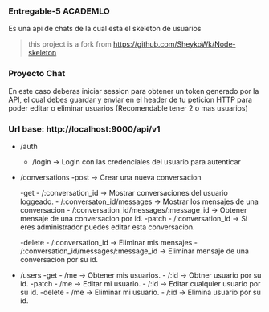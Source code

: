 ### Entregable-5 ACADEMLO
Es una api de chats de la cual esta el skeleton de usuarios

> this project is a fork from https://github.com/SheykoWk/Node-skeleton

### Proyecto Chat 
En este caso deberas iniciar session para obtener un token generado por la API, el cual debes guardar y enviar en el header de tu peticion HTTP para poder editar o eliminar usuarios (Recomendable tener 2 o mas usuarios)

### Url base: http://localhost:9000/api/v1

- /auth
    - /login -> Login con las credenciales del usuario para autenticar

- /conversations
    -post  -> Crear una nueva conversacion 
         
    -get
       - /:conversation_id  -> Mostrar conversaciones del usuario loggeado.
       - /:conversaton_id/messages  -> Mostrar los mensajes de una conversacion
       - /:conversation_id/messages/:message_id  -> Obtener mensaje de una conversacion por id.
    -patch
       - /:conversation_id  -> Si eres administrador puedes editar esta conversacion.  
    
    -delete
       - /:conversation_id  -> Eliminar mis mensajes
       - /:conversation_id/messages/:message_id  -> Eliminar mensaje de una conversacion por su id.

- /users
    -get 
       - /me  -> Obtener mis usuarios.
       - /:id  -> Obtner usuario por su id.
    -patch
       - /me  -> Editar mi usuario.
       - /:id  -> Editar cualquier usuario por su id.
    -delete
       - /me  -> Eliminar mi usuario.
       - /:id  -> Elimina usuario por su id.

